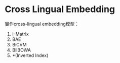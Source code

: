 # Cross Lingual Embedding
實作cross-lingual embedding模型：

1. I-Matrix
2. BAE
3. BiCVM
4. BilBOWA
5. *(Inverted Index)
